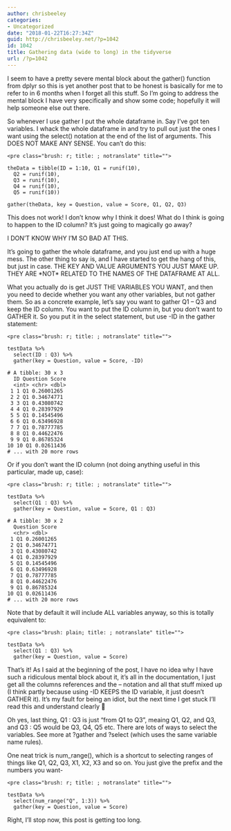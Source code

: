 ```yaml
---
author: chrisbeeley
categories:
- Uncategorized
date: "2018-01-22T16:27:34Z"
guid: http://chrisbeeley.net/?p=1042
id: 1042
title: Gathering data (wide to long) in the tidyverse
url: /?p=1042
---
```


I seem to have a pretty severe mental block about the gather() function from dplyr so this is yet another post that to be honest is basically for me to refer to in 6 months when I forget all this stuff. So I’m going to address the mental block I have very specifically and show some code; hopefully it will help someone else out there.

So whenever I use gather I put the whole dataframe in. Say I’ve got ten variables. I whack the whole dataframe in and try to pull out just the ones I want using the select() notation at the end of the list of arguments. This DOES NOT MAKE ANY SENSE. You can’t do this:

```
<pre class="brush: r; title: ; notranslate" title="">

theData = tibble(ID = 1:10, Q1 = runif(10),
  Q2 = runif(10),
  Q3 = runif(10),
  Q4 = runif(10),
  Q5 = runif(10))

gather(theData, key = Question, value = Score, Q1, Q2, Q3)

```

This does not work! I don’t know why I think it does! What do I think is going to happen to the ID column? It’s just going to magically go away?

I DON’T KNOW WHY I’M SO BAD AT THIS.

It’s going to gather the whole dataframe, and you just end up with a huge mess. The other thing to say is, and I have started to get the hang of this, but just in case. THE KEY AND VALUE ARGUMENTS YOU JUST MAKE UP. THEY ARE \*NOT\* RELATED TO THE NAMES OF THE DATAFRAME AT ALL.

What you actually do is get JUST THE VARIABLES YOU WANT, and then you need to decide whether you want any other variables, but not gather them. So as a concrete example, let’s say you want to gather Q1 – Q3 and keep the ID column. You want to put the ID column in, but you don’t want to GATHER it. So you put it in the select statement, but use -ID in the gather statement:

```
<pre class="brush: r; title: ; notranslate" title="">

testData %>%
  select(ID : Q3) %>%
  gather(key = Question, value = Score, -ID)

# A tibble: 30 x 3
  ID Question Score
  <int> <chr> <dbl>
 1 1 Q1 0.26001265
 2 2 Q1 0.34674771
 3 3 Q1 0.43080742
 4 4 Q1 0.28397929
 5 5 Q1 0.14545496
 6 6 Q1 0.63496928
 7 7 Q1 0.78777785
 8 8 Q1 0.44622476
 9 9 Q1 0.86785324
10 10 Q1 0.02611436
# ... with 20 more rows

```

Or if you don’t want the ID column (not doing anything useful in this particular, made up, case):

```
<pre class="brush: r; title: ; notranslate" title="">

testData %>%
  select(Q1 : Q3) %>%
  gather(key = Question, value = Score, Q1 : Q3)

# A tibble: 30 x 2
  Question Score
  <chr> <dbl>
 1 Q1 0.26001265
 2 Q1 0.34674771
 3 Q1 0.43080742
 4 Q1 0.28397929
 5 Q1 0.14545496
 6 Q1 0.63496928
 7 Q1 0.78777785
 8 Q1 0.44622476
 9 Q1 0.86785324
10 Q1 0.02611436
# ... with 20 more rows

```

Note that by default it will include ALL variables anyway, so this is totally equivalent to:

```
<pre class="brush: plain; title: ; notranslate" title="">

testData %>%
  select(Q1 : Q3) %>%
  gather(key = Question, value = Score)

```

That’s it! As I said at the beginning of the post, I have no idea why I have such a ridiculous mental block about it, it’s all in the documentation, I just get all the columns references and the – notation and all that stuff mixed up (I think partly because using -ID KEEPS the ID variable, it just doesn’t GATHER it). It’s my fault for being an idiot, but the next time I get stuck I’ll read this and understand clearly 🙂

Oh yes, last thing, Q1 : Q3 is just “from Q1 to Q3”, meaing Q1, Q2, and Q3, and Q3 : Q5 would be Q3, Q4, Q5 etc. There are lots of ways to select the variables. See more at ?gather and ?select (which uses the same variable name rules).

One neat trick is num\_range(), which is a shortcut to selecting ranges of things like Q1, Q2, Q3, X1, X2, X3 and so on. You just give the prefix and the numbers you want-

```
<pre class="brush: r; title: ; notranslate" title="">

testData %>%
  select(num_range("Q", 1:3)) %>%
  gather(key = Question, value = Score)

```

Right, I’ll stop now, this post is getting too long.